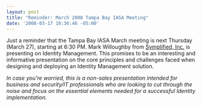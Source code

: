 ```yaml
---
layout: post
title: "Reminder: March 2008 Tampa Bay IASA Meeting"
date: '2008-03-17 10:36:46 -05:00'
---
```


Just a reminder that the Tampa Bay IASA March meeting is next Thursday (March 27), starting at 6:30 PM. Mark Willoughby from [Symplified, Inc.](http://symplified.com) is presenting on Identity Management. This promises to be an interesting and informative presentation on the core principles and challenges faced when designing and deploying an Identity Management solution.

*In case you're worried, this is a non-sales presentation intended for business and security/IT professionals who are looking to cut through the noise and focus on the essential elements needed for a successful Identity implementation.*
